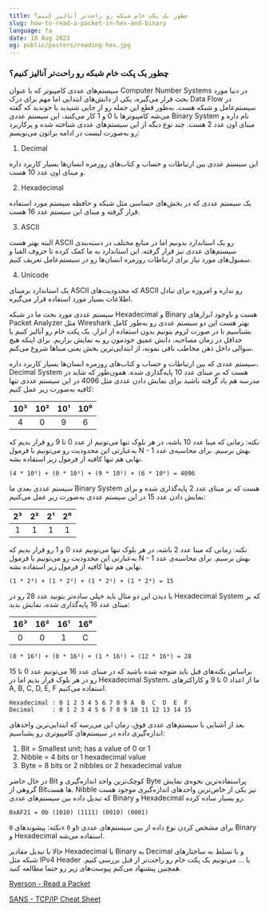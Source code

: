 ```yaml
---
title: چطور یک پکت خام شبکه رو راحت‌تر آنالیز کنیم؟
slug: how-to-read-a-packet-in-hex-and-binary
language: fa
date: 18 Aug 2023
og: public/posters/reading-hex.jpg
---
```


### چطور یک پکت خام شبکه رو راحت‌تر آنالیز کنیم؟

سیستم‌های عددی کامپیوتر که با عنوان Computer Number Systems در دنیا مورد بحث قرار می‌گیره، یکی از دانش‌های ابتدایی اما مهم برای درک Data Flow در سیستم‌عامل و شبکه هست. به‌طور قطع این جمله رو از جایی شنیدید یا خوندید که گفته می‌شه کامپیوترها با 0 و 1 کار می‌کنند، این سیستم عددی Binary System نام داره و مبنای اون عدد 2 هست. چند نوع دیگه از این سیستم‌های عددی شناخته شده و پرکاربرد رو به‌صورت لیست در ادامه براتون می‌نویسم:

1. Decimal

این سیستم عددی بین ارتباطات و حساب و کتاب‌های روزمره انسان‌ها بسیار کاربرد داره و مبنای اون عدد 10 هست.

2. Hexadecimal

یک سیستم عددی که در بخش‌های حساسی مثل شبکه و حافظه سیستم مورد استفاده قرار گرفته و مبنای این سیستم عدد 16 هست.

3. ASCII

البته بهتر هست ASCII رو یک استاندارد بدونیم اما در منابع مختلف در دسته‌بندی سیستم‌های عددی نیز قرار گرفته. این استاندارد به ما کمک کرده تا حروف الفبا و سمبول‌های مورد نیاز برای ارتباطات روزمره انسان‌ها رو در سیستم‌عامل تعریف کنیم.

4. Unicode

یک استاندارد برمبنای ASCII که محدودیت‌های ASCII رو نداره و امروزه برای تبادل اطلاعات بسیار مورد استفاده قرار می‌گیره.

سیستم عددی مورد بحث ما در شبکه Hexadecimal و Binary هست و باوجود ابزارهای Packet Analyzer مثل Wireshark بهتر هست این دو سیستم عددی رو به‌طور کامل بشناسیم تا در صورت لزوم بتونیم بدون استفاده از ابزار، یک پکت خام رو آنالیز کنیم یا حداقل در زمان مصاحبه، دانش عمیق خودمون رو به نمایش بزاریم. برای اینکه هیچ سوالی داخل ذهن مخاطب باقی نمونه، از ابتدایی‌ترین بخش یعنی مبناها شروع می‌کنم.

سیستم عددی که بین ارتباطات و حساب و کتاب‌های روزمره انسان‌ها بسیار کاربرد داره، Decimal System هست که بر مبنای عدد 10 پایه‌گذاری شده. همون‌طور که شاید در مدرسه هم یاد گرفته باشید برای نمایش دادن عددی مثل 4096 در این سیستم عددی تنها کافیه به‌صورت زیر عمل کنیم:

| 10³ | 10² | 10¹ | 10⁰ |
| :-: | :-: | :-: | :-: |
|  4  |  0  |  9  |  6  |

نکته: زمانی که مبنا عدد 10 باشه، در هر بلوک تنها می‌تونیم از عدد 0 تا 9 رو قرار بدیم که به‌عبارتی این محدودیت رو می‌تونیم با فرمول N - 1 بهش برسیم. برای محاسبه‌ی عدد نهایی هم تنها کافیه از فرمول زیر استفاده بشه.

```(4 * 10³) + (0 * 10²) + (9 * 10¹) + (6 * 10⁰) = 4096```

سیستم عددی بعدی ما Binary System هست که بر مبنای عدد 2 پایه‌گذاری شده و برای نمایش دادن عدد 15 در این سیستم عددی به‌صورت زیر عمل می‌کنیم:

| 2³  | 2²  | 2¹  | 2⁰  |
| :-: | :-: | :-: | :-: |
|  1  |  1  |  1  |  1  |

نکته: زمانی که مبنا عدد 2 باشه، در هر بلوک تنها می‌تونیم عدد 0 و 1 رو قرار بدیم که به‌عبارتی این محدودیت رو می‌تونیم با فرمول N - 1 بهش برسیم. برای محاسبه‌ی عدد نهایی هم تنها کافیه از فرمول زیر استفاده بشه.

```(1 * 2³) + (1 * 2²) + (1 * 2¹) + (1 * 2⁰) = 15```

با دیدن این دو مثال باید خیلی ساده‌تر بتونید عدد 28 رو در Hexadecimal System که بر مبنای عدد 16 پایه‌گذاری شده، نمایش بدید:

| 16³ | 16² | 16¹ | 16⁰ |
| :-: | :-: | :-: | :-: |
|  0  |  0  |  1  |  C  |

```(0 * 16³) + (0 * 16²) + (1 * 16¹) + (12 * 16⁰) = 28```

براساس نکته‌های قبل باید متوجه شده باشید که در مبنای عدد 16 می‌تونیم عدد 0 تا 15 رو در هر بلوک قرار بدیم اما در Hexadecimal System، ما از اعداد 0 تا 9 و کاراکترهای A, B, C, D, E, F استفاده می‌کنیم.

```
Hexadecimal : 0 1 2 3 4 5 6 7 8 9 A  B  C  D  E  F
Decimal     : 0 1 2 3 4 5 6 7 8 9 10 11 12 13 14 15
```

بعد از آشنایی با سیستم‌های عددی فوق، زمان این می‌رسه که ابتدایی‌ترین واحد‌های اندازه‌گیری داده در سیستم‌های کامپیوتری رو بشناسیم:

1. Bit = Smallest unit; has a value of 0 or 1
2. Nibble = 4 bits or 1 hexadecimal value
3. Byte = 8 bits or 2 nibbles or 2 hexadecimal value

در حال حاضر Bit کوچک‌ترین واحد اندازه‌گیری و Byte پراستفاده‌ترین نحوه‌ی نمایش گروهی از Bitها هست. Nibble نیز یکی از خاص‌ترین واحدهای اندازه‌گیری موجود هست که تبدیل داده بین سیستم‌های عددی Binary و Hexadecimal رو بسیار ساده کرده.

```0xAF21 = 0b (1010) (1111) (0010) (0001)‍‍```

نکته: پیشوندهای ```0x``` و ```0b``` برای مشخص کردن نوع داده از بین سیستم‌های عددی  Binary و Hexadecimal استفاده می‌شه.

حالا با تبدیل مقادیر Hexadecimal یا Binary به Decimal و با تسلط به ساختارهای شبکه مثل IPv4 Header یا ... می‌تونیم یک پکت خام رو راحت‌تر از قبل بررسی کنیم. همچنین پیشنهاد می‌کنم پیوست‌های زیر رو حتما مطالعه کنید.

[Ryerson - Read a Packet](../public/media/read-a-packet.pdf)

[SANS - TCP/IP Cheat Sheet](../public/media/tcpip-cheatsheet.pdf)
